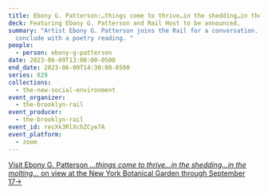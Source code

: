 ```yaml
---
title: Ebony G. Patterson:…things come to thrive…in the shedding…in the molting…
deck: Featuring Ebony G. Patterson and Rail Host to be announced.
summary: "Artist Ebony G. Patterson joins the Rail for a conversation. We
  conclude with a poetry reading. "
people:
  - person: ebony-g-patterson
date: 2023-06-09T13:00:00-0500
end_date: 2023-06-09T14:30:00-0500
series: 829
collections:
  - the-new-social-environment
event_organizer:
  - the-brooklyn-rail
event_producer:
  - the-brooklyn-rail
event_id: recXk3RlXchZCye7A
event_platform:
  - zoom
---
```

[V﻿isit Ebony G. Patterson *…things come to thrive…in the shedding…in the molting…* on view at the New York Botanical Garden through September 17→](https://www.nybg.org/event/ebony-g-patterson/)